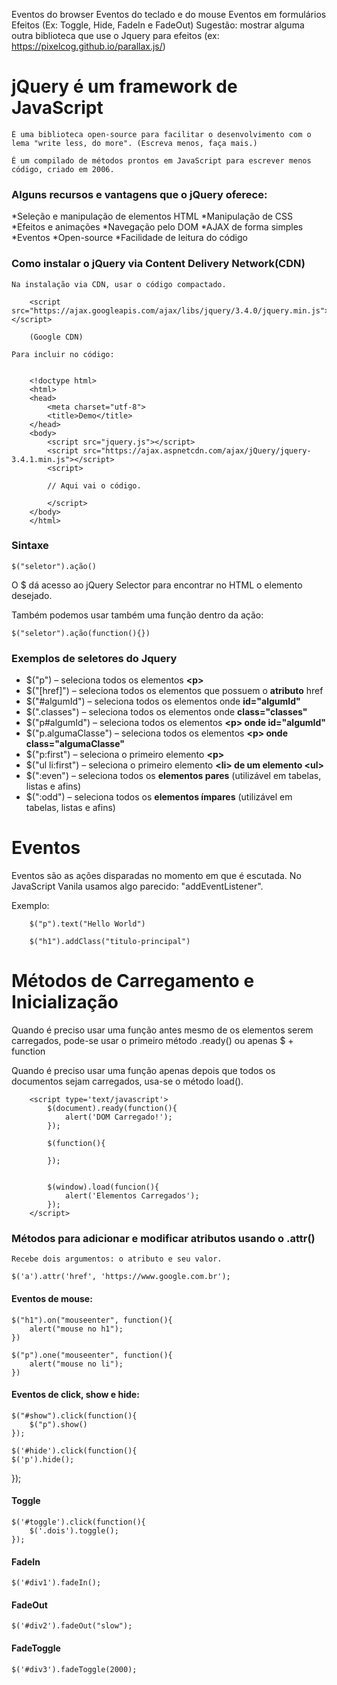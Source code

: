 
Eventos do browser
Eventos do teclado e do mouse
Eventos em formulários
Efeitos (Ex: Toggle, Hide, FadeIn e FadeOut)
Sugestão: mostrar alguma outra biblioteca que use o Jquery para efeitos (ex: https://pixelcog.github.io/parallax.js/)



# jQuery é um framework de JavaScript
    
    É uma biblioteca open-source para facilitar o desenvolvimento com o lema "write less, do more". (Escreva menos, faça mais.)
    
    É um compilado de métodos prontos em JavaScript para escrever menos código, criado em 2006. 


### Alguns recursos e vantagens que o jQuery oferece:

*Seleção e manipulação de elementos HTML
*Manipulação de CSS
*Efeitos e animações
*Navegação pelo DOM
*AJAX de forma simples
*Eventos
*Open-source
*Facilidade de leitura do código

### Como instalar o jQuery via Content Delivery Network(CDN)

    Na instalação via CDN, usar o código compactado.

        <script src="https://ajax.googleapis.com/ajax/libs/jquery/3.4.0/jquery.min.js"></script>

        (Google CDN)    
    
    Para incluir no código:
    

        <!doctype html>
        <html>
        <head>
            <meta charset="utf-8">
            <title>Demo</title>
        </head>
        <body>
            <script src="jquery.js"></script>
            <script src="https://ajax.aspnetcdn.com/ajax/jQuery/jquery-3.4.1.min.js"></script>
            <script>
        
            // Aqui vai o código.
        
            </script>
        </body>
        </html>

### Sintaxe 

    $("seletor").ação() 

O $ dá acesso ao jQuery Selector para encontrar no HTML o elemento desejado. 

Também podemos usar também uma função dentro da ação:

    $("seletor").ação(function(){}) 


### Exemplos de seletores do Jquery


* $("p") – seleciona todos os elementos **\<p>**
* $("[href]") – seleciona todos os elementos que possuem o **atributo** href
* $("#algumId") – seleciona todos os elementos onde **id="algumId"**
* $(".classes") – seleciona todos os elementos onde **class="classes"**
* $("p#algumId") – seleciona todos os elementos **\<p> onde id="algumId"**
* $("p.algumaClasse") – seleciona todos os elementos **\<p> onde class="algumaClasse"**
* $("p:first") – seleciona o primeiro elemento **\<p>**
* $("ul li:first") – seleciona o primeiro elemento **\<li> de um elemento \<ul>**
* $(":even") – seleciona todos os **elementos pares** (utilizável em tabelas, listas e afins)
* $(":odd") – seleciona todos os **elementos ímpares** (utilizável em tabelas, listas e afins)
            

# Eventos 

Eventos são as ações disparadas no momento em que é escutada. No JavaScript Vanila usamos algo parecido: "addEventListener".  

Exemplo:

        $("p").text("Hello World")
    
        $("h1").addClass("titulo-principal")


# Métodos de Carregamento e Inicialização

Quando é preciso usar uma função antes mesmo de os elementos serem carregados, pode-se usar o primeiro método .ready() ou apenas $ + function

Quando é preciso usar uma função apenas depois que todos os documentos sejam carregados, usa-se o método load().

        <script type='text/javascript'>
            $(document).ready(function(){
                alert('DOM Carregado!');
            });

            $(function(){

            });


            $(window).load(funcion(){
                alert('Elementos Carregados');  
            });
        </script>

### Métodos para adicionar e modificar atributos usando o .attr()

    Recebe dois argumentos: o atributo e seu valor. 

    $('a').attr('href', 'https://www.google.com.br');

#### Eventos de mouse:

    $("h1").on("mouseenter", function(){
        alert("mouse no h1");
    })

    $("p").one("mouseenter", function(){
        alert("mouse no li");
    })

#### Eventos de click, show e hide:

    $("#show").click(function(){
        $("p").show()
    });

    $('#hide').click(function(){
    $('p').hide();
});

#### Toggle

    $('#toggle').click(function(){
        $('.dois').toggle();
    });

#### FadeIn

    $('#div1').fadeIn();

#### FadeOut

    $('#div2').fadeOut("slow");

#### FadeToggle

    $('#div3').fadeToggle(2000);


